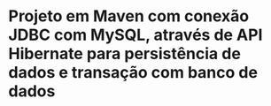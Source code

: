 # Projeto em Maven com conexão JDBC com MySQL, através de API Hibernate para persistência de dados e transação com banco de dados
